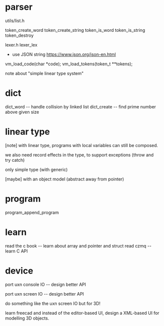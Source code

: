 # parser

utils/list.h

token_create_word
token_create_string
token_is_word
token_is_string
token_destroy

lexer.h
lexer_lex

- use JSON string https://www.json.org/json-en.html

vm_load_code(char *code);
vm_load_tokens(token_t **tokens);

note about "simple linear type system"

# dict

dict_word -- handle collision by linked list
dict_create -- find prime number above given size

# linear type

[note] with linear type, programs with local variables can still be composed.

we also need record effects in the type, to support exceptions (throw and try catch)

only simple type (with generic)

[maybe] with an object model (abstract away from pointer)

# program

program_append_program

# learn

read the c book -- learn about array and pointer and struct
read czmq -- learn C API

# device

port uxn console IO -- design better API

port uxn screen IO -- design better API

do something like the uxn screen IO but for 3D!

learn freecad and instead of the editor-based UI,
design a XML-based UI for modelling 3D objects.
